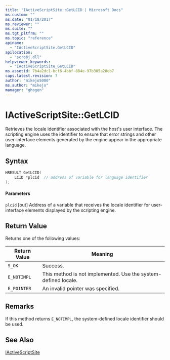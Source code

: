 ```yaml
---
title: "IActiveScriptSite::GetLCID | Microsoft Docs"
ms.custom: ""
ms.date: "01/18/2017"
ms.reviewer: ""
ms.suite: ""
ms.tgt_pltfrm: ""
ms.topic: "reference"
apiname:
  - "IActiveScriptSite.GetLCID"
apilocation:
  - "scrobj.dll"
helpviewer_keywords:
  - "IActiveScriptSite_GetLCID"
ms.assetid: 7b4a2dc1-bcf6-4bbf-884e-97b305a28eb7
caps.latest.revision: 7
author: "mikejo5000"
ms.author: "mikejo"
manager: "ghogen"
---
```

# IActiveScriptSite::GetLCID
Retrieves the locale identifier associated with the host's user interface. The scripting engine uses the identifier to ensure that error strings and other user-interface elements generated by the engine appear in the appropriate language.

## Syntax

```cpp
HRESULT GetLCID(
    LCID *plcid  // address of variable for language identifier
);
```

#### Parameters
 `plcid`
 [out] Address of a variable that receives the locale identifier for user-interface elements displayed by the scripting engine.

## Return Value
 Returns one of the following values:

|Return Value|Meaning|
|------------------|-------------|
|`S_OK`|Success.|
|`E_NOTIMPL`|This method is not implemented. Use the system-defined locale.|
|`E_POINTER`|An invalid pointer was specified.|

## Remarks
 If this method returns `E_NOTIMPL`, the system-defined locale identifier should be used.

## See Also
 [IActiveScriptSite](../../winscript/reference/iactivescriptsite.md)
